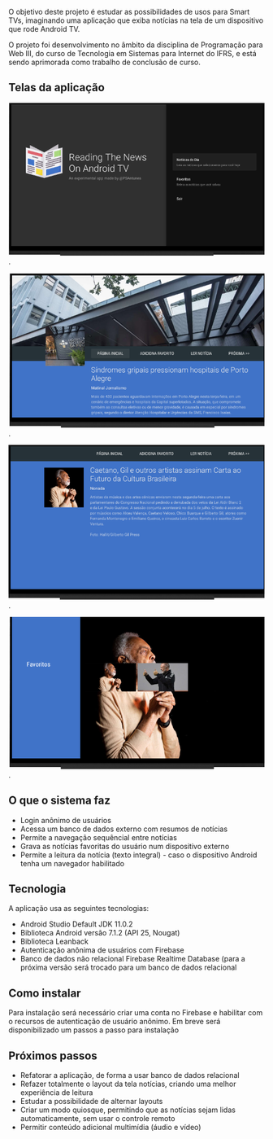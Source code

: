 O objetivo deste projeto é estudar as possibilidades de usos para Smart TVs, imaginando uma aplicação que exiba notícias na tela de um dispositivo que rode Android TV.

O projeto foi desenvolvimento no âmbito da disciplina de Programação para Web III, do curso de Tecnologia em Sistemas para Internet do IFRS, e está sendo aprimorada como trabalho de conclusão de curso.

## Telas da aplicação

!["Tela de abertura](/docs/tela1.png "Tela de abertura").

!["Tela de notícia rolada](/docs/tela2.png "Tela de notícia").

![Tela de notícia rolada](/docs/tela3.png "Tela de notícia rolada").

!["Tela de favoritos](/docs/tela4.png "Tela de favoritos").

## O que o sistema faz

- Login anônimo de usuários
- Acessa um banco de dados externo com resumos de notícias
- Permite a navegação sequêncial entre notícias
- Grava as notícias favoritas do usuário num dispositivo externo
- Permite a leitura da notícia (texto integral) - caso o dispositivo Android tenha um navegador habilitado

## Tecnologia

A aplicação usa as seguintes tecnologias:

- Android Studio Default JDK 11.0.2
- Biblioteca Android versão 7.1.2 (API 25, Nougat)
- Biblioteca Leanback
- Autenticação anônima de usuários com Firebase
- Banco de dados não relacional Firebase Realtime Database (para a próxima versão será trocado para um banco de dados relacional

## Como instalar

Para instalação será necessário criar uma conta no Firebase e habilitar com o recursos de autenticação de usuário anônimo.
Em breve será disponibilizado um passos a passo para instalação

## Próximos passos

- Refatorar a aplicação, de forma a usar banco de dados relacional
- Refazer totalmente o layout da tela notícias, criando uma melhor experiência de leitura
- Estudar a possibilidade de alternar layouts
- Criar um modo quiosque, permitindo que as notícias sejam lidas automaticamente, sem usar o controle remoto
- Permitir conteúdo adicional multimídia (áudio e vídeo)